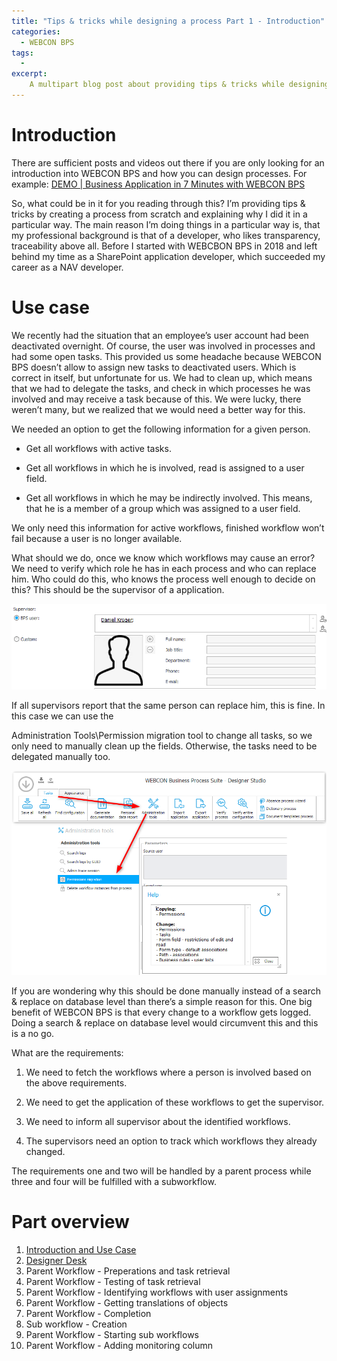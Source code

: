 ```yaml
---
title: "Tips & tricks while designing a process Part 1 - Introduction"
categories:
  - WEBCON BPS
tags:
  -   
excerpt:
    A multipart blog post about providing tips & tricks while designing a WEBCON BPS process. 
---
```


# Introduction

There are sufficient posts and videos out there if you are only looking for an
introduction into WEBCON BPS and how you can design processes. For example:
[DEMO \| Business Application in 7 Minutes with WEBCON BPS](https://www.youtube.com/watch?v=U7fYjI71XtM&list=PL5F22BFB60089115D&index=28)



So, what could be in it for you reading through this? I’m providing tips &
tricks by creating a process from scratch and explaining why I did it in a
particular way. The main reason I’m doing things in a particular way is, that my
professional background is that of a developer, who likes transparency,
traceability above all. Before I started with WEBCBON BPS in 2018 and left
behind my time as a SharePoint application developer, which succeeded my career
as a NAV developer.

# Use case

We recently had the situation that an employee’s user account had been
deactivated overnight. Of course, the user was involved in processes and had
some open tasks. This provided us some headache because WEBCON BPS doesn’t allow
to assign new tasks to deactivated users. Which is correct in itself, but
unfortunate for us. We had to clean up, which means that we had to delegate the
tasks, and check in which processes he was involved and may receive a task
because of this. We were lucky, there weren’t many, but we realized that we
would need a better way for this.

We needed an option to get the following information for a given person.

-   Get all workflows with active tasks.

-   Get all workflows in which he is involved, read is assigned to a user field.

-   Get all workflows in which he may be indirectly involved. This means, that
    he is a member of a group which was assigned to a user field.

We only need this information for active workflows, finished workflow won’t fail
because a user is no longer available.

What should we do, once we know which workflows may cause an error? We need to
verify which role he has in each process and who can replace him. Who could do
this, who knows the process well enough to decide on this? This should be the
supervisor of a application.

![](/assets/images/posts/tips-and-tricks-process-design/f70d8b427fc50f0034c225c80e699b75.png)

If all supervisors report that the same person can replace him, this is fine. In
this case we can use the

Administration Tools\\Permission migration tool to change all tasks, so we only
need to manually clean up the fields. Otherwise, the tasks need to be delegated
manually too.

![](/assets/images/posts/tips-and-tricks-process-design/efeef154dbc76c261946ce2d23246de8.png)

If you are wondering why this should be done manually instead of a search &
replace on database level than there’s a simple reason for this. One big benefit
of WEBCON BPS is that every change to a workflow gets logged. Doing a search &
replace on database level would circumvent this and this is a no go.

What are the requirements:

1.   We need to fetch the workflows where a person is involved based on the above
    requirements.

2.   We need to get the application of these workflows to get the supervisor.

3.   We need to inform all supervisor about the identified workflows.

4.   The supervisors need an option to track which workflows they already
    changed.

The requirements one and two will be handled by a parent process while three and four will be fulfilled with a subworkflow.

# Part overview
1. [Introduction and Use Case](/posts/2021/02/01/tips-and-tricks-process-design-part-1)
2. [Designer Desk](/posts/2021/02/08/tips-and-tricks-process-design-part-2)
3. Parent Workflow - Preperations and task retrieval
4. Parent Workflow - Testing of task retrieval
5. Parent Workflow - Identifying workflows with user assignments
6. Parent Workflow - Getting translations of objects
7. Parent Workflow - Completion
8. Sub workflow - Creation 
9. Parent Workflow - Starting sub workflows
10. Parent Workflow - Adding monitoring column
